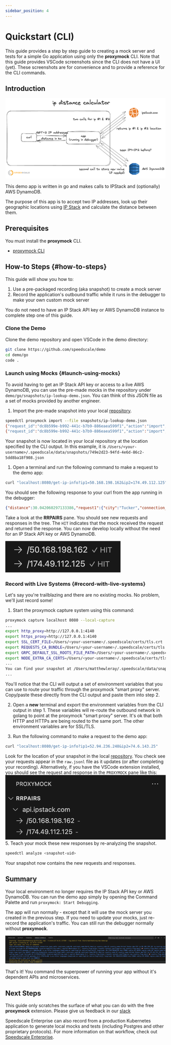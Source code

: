 ```yaml
---
sidebar_position: 4
---
```


# Quickstart (CLI)

This guide provides a step by step guide to creating a mock server and tests for a simple Go application using only the **proxymock** CLI. Note that this guide provides VSCode screenshots since the CLI does not have a UI (yet). These screenshots are for convenience and to provide a reference for the CLI commands.

## Introduction

![Architecture Overview](./quickstart/ip-lookup-demo-architecture.png)

This demo app is written in go and makes calls to IPStack and (optionally) AWS DynamoDB.

The purpose of this app is to accept two IP addresses, look up their geographic locations using [IP Stack](https://ipstack.com/) and calculate the distance between them.

## Prerequisites

You must install the **proxymock** CLI.

* [proxymock CLI](./installation.md#install-cli)

## How-to Steps {#how-to-steps}

This guide will show you how to:
1. Use a pre-packaged recording (aka snapshot) to create a mock server
1. Record the application's outbound traffic while it runs in the debugger to make your own custom mock server

You do not need to have an IP Stack API key or AWS DynamoDB instance to complete step one of this guide.

### Clone the Demo

Clone the demo repository and open VSCode in the demo directory:

```bash
git clone https://github.com/speedscale/demo
cd demo/go
code .
```

### Launch using Mocks {#launch-using-mocks}

To avoid having to get an IP Stack API key or access to a live AWS DynamoDB, you can use the pre-made mocks in the repository under `demo/go/snapshots/ip-lookup-demo.json`.  You can think of this JSON file as a set of mocks provided by another engineer.

1. Import the pre-made snapshot into your local [repository](../reference/repo.md).
```bash
speedctl proxymock import --file snapshots/ip-lookup-demo.json
{"request_id":"dc8b599e-b992-441c-b7b9-886eaea599f1","action":"import","result":"processing","data":{"progress":"0","rrpairsProcessed":"0"}}
{"request_id":"dc8b599e-b992-441c-b7b9-886eaea599f1","action":"import","result":"complete","data":{"filename":"/Users/<your-username>/.speedscale/data/snapshots/749e2d23-94fd-4e6d-86c2-5dd8ba18f908/raw.jsonl","progress":"100","rrpairsProcessed":"2","snapshotId":"749e2d23-94fd-4e6d-86c2-5dd8ba18f908","snapshotMetaFilename":"/Users/<your-username>/.speedscale/data/snapshots/749e2d23-94fd-4e6d-86c2-5dd8ba18f908.json"}}
```
Your snapshot is now located in your local repository at the location specified by the CLI output. In this example, it is `/Users/<your-username>/.speedscale/data/snapshots/749e2d23-94fd-4e6d-86c2-5dd8ba18f908.json`
1. Open a terminal and run the following command to make a request to the demo app:
```bash
curl "localhost:8080/get-ip-info?ip1=50.168.198.162&ip2=174.49.112.125"
```

You should see the following response to your curl from the app running in the debugger:

```json
{"distance":30.042060297133386,"request1":{"city":"Tucker","connection_type":"cable","continent_code":"NA","continent_name":"North America","country_code":"US","country_name":"United States","dma":"524","ip":"50.168.198.162","ip_routing_type":"fixed","latitude":33.856021881103516,"location":{"calling_code":"1","capital":"Washington D.C.","country_flag":"https://assets.ipstack.com/flags/us.svg","country_flag_emoji":"🇺🇸","country_flag_emoji_unicode":"U+1F1FA U+1F1F8","geoname_id":4227213,"is_eu":false,"languages":[{"code":"en","name":"English","native":"English"}]},"longitude":-84.21367645263672,"msa":"12060","radius":"46.20358","region_code":"GA","region_name":"Georgia","type":"ipv4","zip":"30084"},"request2":{"city":"Alpharetta","connection_type":"cable","continent_code":"NA","continent_name":"North America","country_code":"US","country_name":"United States","dma":"524","ip":"174.49.112.125","ip_routing_type":"fixed","latitude":34.11735916137695,"location":{"calling_code":"1","capital":"Washington D.C.","country_flag":"https://assets.ipstack.com/flags/us.svg","country_flag_emoji":"🇺🇸","country_flag_emoji_unicode":"U+1F1FA U+1F1F8","geoname_id":4179574,"is_eu":false,"languages":[{"code":"en","name":"English","native":"English"}]},"longitude":-84.29633331298828,"msa":"12060","radius":"44.94584","region_code":"GA","region_name":"Georgia","type":"ipv4","zip":"30004"}}
```

Take a look at the **RRPAIRS** pane. You should see new requests and responses in the tree. The `HIT` indicates that the mock received the request and returned the response. You can now develop locally without the need for an IP Stack API key or AWS DynamoDB.

![rrpairs](./quickstart/rrpairs-hit.png)


### Record with Live Systems {#record-with-live-systems}

Let's say you're trailblazing and there are no existing mocks. No problem, we'll just record some!

1. Start the proxymock capture system using this command:
```bash
proxymock capture localhost 8080 --local-capture
...
export http_proxy=http://127.0.0.1:4140
export https_proxy=http://127.0.0.1:4140
export SSL_CERT_FILE=/Users/<your-username>/.speedscale/certs/tls.crt
export REQUESTS_CA_BUNDLE=/Users/<your-username>/.speedscale/certs/tls.crt
export GRPC_DEFAULT_SSL_ROOTS_FILE_PATH=/Users/<your-username>/.speedscale/certs/tls.crt
export NODE_EXTRA_CA_CERTS=/Users/<your-username>/.speedscale/certs/tls.crt
...
You can find your snapshot at /Users/matthewleray/.speedscale/data/snapshots/<uid>
...
```
You'll notice that the CLI will output a set of environment variables that you can use to route your traffic through the proxymock "smart proxy" server. Copy/paste these directly from the CLI output and paste them into step 2.

2. Open a **new** terminal and export the environment variables from the CLI output in step 1.
These variables will re-route the outbound network in golang to point at the proxymock "smart proxy" server. It's ok that both HTTP and HTTPs are being routed to the same port. The other environment variables are for SSL/TLS.

3. Run the following command to make a request to the demo app:
```bash
curl "localhost:8080/get-ip-info?ip1=52.94.236.248&ip2=74.6.143.25"
```
Look for the location of your snapshot in the local [repository](../reference/repo.md). You check see your requests appear in the `raw.jsonl` file as it updates (or after completing your recording).
Alternatively, if you have the VSCode extension installed, you should see the request and response in the `PROXYMOCK` pane like this:
![request and response](./quickstart/rrpairs.png)
5. Teach your mock these new responses by re-analyzing the snapshot.

```bash
speedctl analyze <snapshot-uid>
```

Your snapshot now contains the new requests and responses.

## Summary

Your local environment no longer requires the IP Stack API key or AWS DynamoDB. You can run the demo app simply by opening the Command Palette and run `proxymock: Start Debugging`.

The app will run normally - except that it will use the mock server you created in the previous step. If you need to update your mocks, just re-record the application's traffic. You can still run the debugger normally without **proxymock**.

![debug output](./quickstart/debug-output.png)

That's it! You command the superpower of running your app without it's dependent APIs and microservices.

## Next Steps

This guide only scratches the surface of what you can do with the free **proxymock** extension. Please give us feedback in our [slack](https://slack.speedscale.com)

Speedscale Enterprise can also record from a production Kubernetes application to generate local mocks and tests (including Postgres and other proprietary protocols). For more information on that workflow, check out [Speedscale Enterprise](../../intro.md).
